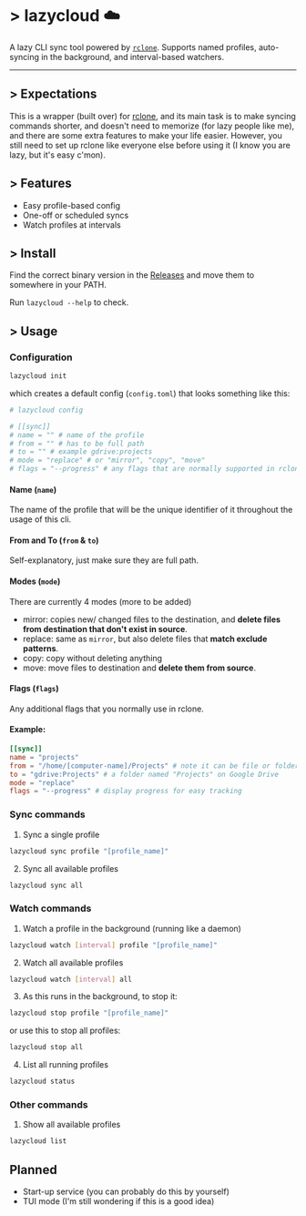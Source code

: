 # > lazycloud ☁️

A lazy CLI sync tool powered by [`rclone`](https://github.com/rclone/rclone). Supports named profiles, auto-syncing in the background, and interval-based watchers.

---

## > Expectations
This is a wrapper (built over) for [rclone](https://github.com/rclone/rclone), and its main task is to make syncing commands shorter, and doesn't need to memorize (for lazy people like me), and there are some extra features to make your life easier. However, you still need to set up rclone like everyone else before using it (I know you are lazy, but it's easy c'mon).

## > Features
- Easy profile-based config
- One-off or scheduled syncs
- Watch profiles at intervals

## > Install
Find the correct binary version in the [Releases](https://github.com/lunar1um/lazycloud/releases) and move them to somewhere in your PATH.

Run `lazycloud --help` to check.

## > Usage
### Configuration
```bash
lazycloud init
```
which creates a default config (`config.toml`) that looks something like this:

```toml
# lazycloud config

# [[sync]]
# name = "" # name of the profile
# from = "" # has to be full path
# to = "" # example gdrive:projects
# mode = "replace" # or "mirror", "copy", "move"
# flags = "--progress" # any flags that are normally supported in rclone
```

#### Name (`name`)
The name of the profile that will be the unique identifier of it throughout the usage of this cli.

#### From and To (`from` & `to`)
Self-explanatory, just make sure they are full path.

#### Modes (`mode`)
There are currently 4 modes (more to be added)
- mirror: copies new/ changed files to the destination, and **delete files from destination that don't exist in source**.
- replace: same as `mirror`, but also delete files that **match exclude patterns**.
- copy: copy without deleting anything
- move: move files to destination and **delete them from source**.

#### Flags (`flags`)
Any additional flags that you normally use in rclone. 

#### Example:
```toml
[[sync]]
name = "projects"
from = "/home/[computer-name]/Projects" # note it can be file or folder
to = "gdrive:Projects" # a folder named "Projects" on Google Drive
mode = "replace"
flags = "--progress" # display progress for easy tracking
```

### Sync commands
1. Sync a single profile
```bash
lazycloud sync profile "[profile_name]"
```
2. Sync all available profiles
```bash
lazycloud sync all
```

### Watch commands
1. Watch a profile in the background (running like a daemon)
```bash
lazycloud watch [interval] profile "[profile_name]"
```
2. Watch all available profiles
```bash
lazycloud watch [interval] all
```
3. As this runs in the background, to stop it:
```bash
lazycloud stop profile "[profile_name]"
```
or use this to stop all profiles:
```bash
lazycloud stop all
```
4. List all running profiles
```bash
lazycloud status
```

### Other commands
1. Show all available profiles
```bash
lazycloud list
```

## Planned
- Start-up service (you can probably do this by yourself)
- TUI mode (I'm still wondering if this is a good idea)
